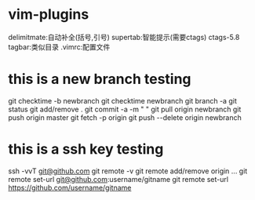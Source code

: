 # vim-plugins

delimitmate:自动补全(括号,引号)
supertab:智能提示(需要ctags)
ctags-5.8
tagbar:类似目录
.vimrc:配置文件


# this is a new branch testing

git checktime -b newbranch
git checktime newbranch
git branch -a
git status
git add/remove .
git commit -a -m "  "
git pull origin newbranch
git push origin master 
git fetch -p origin
git push --delete origin newbranch


# this is a ssh key testing

ssh -vvT git@github.com
git remote -v
git remote add/remove origin ...
git remote set-url git@github.com:username/gitname
git remote set-url https://github.com/username/gitname
